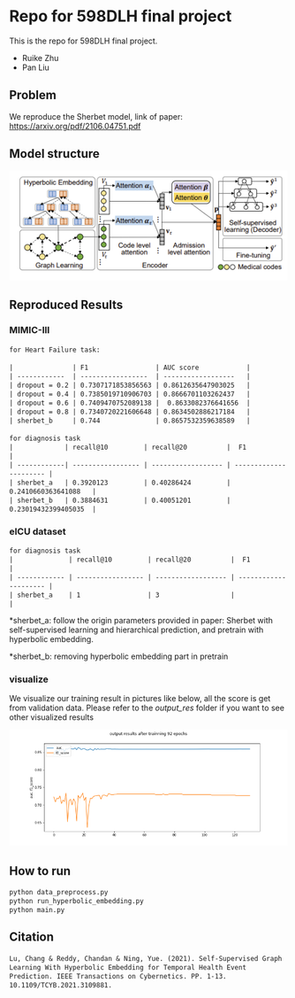 # Repo for 598DLH final project

This is the repo for 598DLH final project.

- Ruike Zhu
- Pan Liu

## Problem 

We reproduce the Sherbet model, link of paper: https://arxiv.org/pdf/2106.04751.pdf 

## Model structure

![results](https://github.com/poem2018/598dlh/blob/main/pics/model_pic.png)

## Reproduced Results

### MIMIC-III
    for Heart Failure task:

    |               | F1                 | AUC score            | 
    | ------------  | -----------------  | ------------------   | 
    | dropout = 0.2 | 0.7307171853856563 | 0.8612635647903025   |
    | dropout = 0.4 | 0.7385019710906703 | 0.8666701103262437   |
    | dropout = 0.6 | 0.7409470752089138 |  0.8633082376641656  |
    | dropout = 0.8 | 0.7340720221606648 | 0.8634502886217184   |
    | sherbet_b     | 0.744              | 0.8657532359638589   |

    for diagnosis task
    |             | recall@10         | recall@20          |  F1                    |
    | ------------| ----------------- | ------------------ | ---------------------- |
    | sherbet_a   | 0.3920123         | 0.40286424         |   0.2410660363641088   |
    | sherbet_b   | 0.3884631         | 0.40051201         |   0.23019432399405035  |

### eICU dataset
    for diagnosis task
    |              | recall@10         | recall@20          |  F1                   |
    | ------------ | ----------------- | ------------------ | --------------------- |
    | sherbet_a    | 1                 | 3                  |                       |

*sherbet_a: follow the origin parameters provided in paper: Sherbet with self-supervised learning and hierarchical prediction, and pretrain with hyperbolic embedding. 

*sherbet_b: removing hyperbolic embedding part in pretrain


### visualize
We visualize our training result in pictures like below, all the score is get from validation data.
Please refer to the *output_res* folder if you want to see other visualized results

![results](https://github.com/poem2018/598dlh/blob/main/output_res/mimic_hf_self_hi_hy_08.png)

## How to run 
```
python data_preprocess.py
python run_hyperbolic_embedding.py
python main.py
```


## Citation
```
Lu, Chang & Reddy, Chandan & Ning, Yue. (2021). Self-Supervised Graph Learning With Hyperbolic Embedding for Temporal Health Event Prediction. IEEE Transactions on Cybernetics. PP. 1-13. 10.1109/TCYB.2021.3109881. 
```